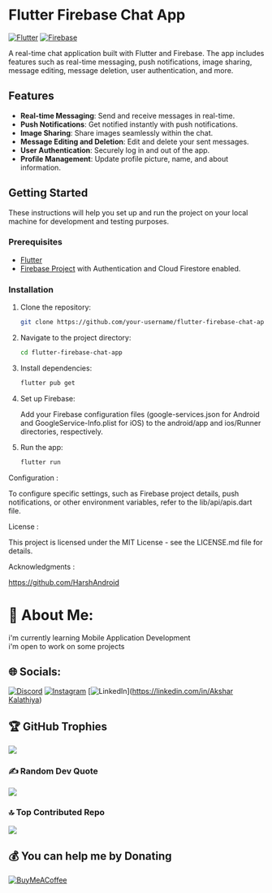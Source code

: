 # Flutter Firebase Chat App

[![Flutter](https://img.shields.io/badge/Flutter-%5E2.5.0-blue.svg?logo=flutter&longCache=true&style=flat-square)](https://flutter.dev/)
[![Firebase](https://img.shields.io/badge/Firebase-%5E9.0.0-orange.svg?logo=firebase&longCache=true&style=flat-square)](https://firebase.google.com/)

A real-time chat application built with Flutter and Firebase. The app includes features such as real-time messaging, push notifications, image sharing, message editing, message deletion, user authentication, and more.

## Features

- **Real-time Messaging**: Send and receive messages in real-time.
- **Push Notifications**: Get notified instantly with push notifications.
- **Image Sharing**: Share images seamlessly within the chat.
- **Message Editing and Deletion**: Edit and delete your sent messages.
- **User Authentication**: Securely log in and out of the app.
- **Profile Management**: Update profile picture, name, and about information.

## Getting Started

These instructions will help you set up and run the project on your local machine for development and testing purposes.

### Prerequisites

- [Flutter](https://flutter.dev/docs/get-started/install)
- [Firebase Project](https://console.firebase.google.com/) with Authentication and Cloud Firestore enabled.

### Installation

1. Clone the repository:

   ```bash
   git clone https://github.com/your-username/flutter-firebase-chat-app.git
2. Navigate to the project directory:
 
   ```bash
   cd flutter-firebase-chat-app
4. Install dependencies:

   ```bash
   flutter pub get

5. Set up Firebase:

    Add your Firebase configuration files (google-services.json for Android and GoogleService-Info.plist for iOS) to the android/app and ios/Runner     directories, respectively.

6. Run the app:

   ```bash
   flutter run

Configuration : 

To configure specific settings, such as Firebase project details, push notifications, or other environment variables, refer to the lib/api/apis.dart file.


License : 

This project is licensed under the MIT License - see the LICENSE.md file for details.

Acknowledgments : 

https://github.com/HarshAndroid





# 💫 About Me:
i'm currently learning Mobile Application Development<br>i'm open to work on some projects


## 🌐 Socials:
[![Discord](https://img.shields.io/badge/Discord-%237289DA.svg?logo=discord&logoColor=white)](https://discord.gg/https://discord.com/invite/Vkrp3hTb) [![Instagram](https://img.shields.io/badge/Instagram-%23E4405F.svg?logo=Instagram&logoColor=white)](https://instagram.com/akshu_23_24) [![LinkedIn](https://img.shields.io/badge/LinkedIn-%230077B5.svg?logo=linkedin&logoColor=white)]([https://linkedin.com/in/Akshar Kalathiya](https://www.linkedin.com/in/akshar-kalathiya-833441291?utm_source=share&utm_campaign=share_via&utm_content=profile&utm_medium=android_app)) 

## 🏆 GitHub Trophies
![](https://github-profile-trophy.vercel.app/?username=Akshar062&theme=radical&no-frame=false&no-bg=true&margin-w=4)

### ✍️ Random Dev Quote
![](https://quotes-github-readme.vercel.app/api?type=horizontal&theme=radical)

### 🔝 Top Contributed Repo
![](https://github-contributor-stats.vercel.app/api?username=Akshar062&limit=5&theme=dark&combine_all_yearly_contributions=true)

  ## 💰 You can help me by Donating
  [![BuyMeACoffee](https://img.shields.io/badge/Buy%20Me%20a%20Coffee-ffdd00?style=for-the-badge&logo=buy-me-a-coffee&logoColor=black)](https://www.buymeacoffee.com/axar2324t) 
